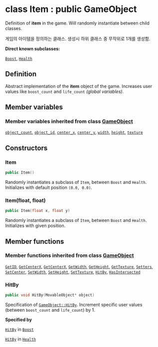 # class Item : public GameObject

Definition of **item** in the game. Will randomly instantiate between child classes.

게임의 아이템을 정의하는 클래스. 생성시 하위 클래스 중 무작위로 1개를 생성함.

**Direct known subclasses:**

[`Boost`](Item/Boost.md), [`Health`](Item/Health.md)

## Definition

Abstract implementation of the **item** object of the game. Increases user values like `boost_count` and `life_count` _(global variables)_.

## Member variables

### Member variables inherited from class [GameObject](../GameObject.md)

[`object_count`](../GameObject.md#object_count), 
[`object_id`](../GameObject.md#object_id), 
[`center_x`](../GameObject.md#center_x), 
[`center_y`](../GameObject.md#center_y), 
[`width`](../GameObject.md#width), 
[`height`](../GameObject.md#height), 
[`texture`](../GameObject.md#texture)

## Constructors

### Item

```cpp
public Item()
```

Randomly instantiates a subclass of `Item`, between `Boost` and `Health`. Initializes with default position `(0.0, 0.0)`.

### Item(float, float)

```cpp
public Item(float x, float y)
```

Randomly instantiates a subclass of `Item`, between `Boost` and `Health`. Initializes with given position.

## Member functions

### Member functions inherited from class [GameObject](../GameObject.md)

[`GetID`](../GameObject.md#GetID), 
[`GetCenterX`](../GameObject.md#GetCenterX), 
[`GetCenterX`](../GameObject.md#GetCenterX), 
[`GetWidth`](../GameObject.md#GetWidth), 
[`GetHeight`](../GameObject.md#GetHeight), 
[`GetTexture`](../GameObject.md#GetTexture), 
[`Setters`](../GameObject.md#Setters), 
[`SetCenter`](../GameObject.md#SetCenter), 
[`SetWidth`](../GameObject.md#SetWidth), 
[`SetHeight`](../GameObject.md#SetHeight), 
[`SetTexture`](../GameObject.md#SetTexture), 
[`HitBy`](../GameObject.md#HitBy), 
[`HasIntersected`](../GameObject.md#HasIntersected)

### HitBy

```cpp
public void HitBy(MovableObject* object)
```

Specification of [`GameObject::HitBy`](../GameObject.md#HitBy). Increment specific user values (between `boost_count` and `life_count`) by 1.

**Specified by**

[`HitBy`](Item/Boost.md#hitby) in [`Boost`](Item/Boost.md)

[`HitBy`](Item/Health.md#hitby) in [`Health`](Item/Health.md)
